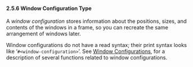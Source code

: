 

#### 2.5.6 Window Configuration Type

A *window configuration* stores information about the positions, sizes, and contents of the windows in a frame, so you can recreate the same arrangement of windows later.

Window configurations do not have a read syntax; their print syntax looks like ‘`#<window-configuration>`’. See [Window Configurations](Window-Configurations.html), for a description of several functions related to window configurations.
